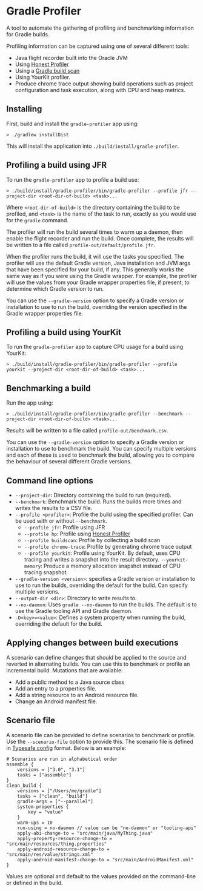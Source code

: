 # Gradle Profiler

A tool to automate the gathering of profiling and benchmarking information for Gradle builds. 

Profiling information can be captured using one of several different tools:

- Java flight recorder built into the Oracle JVM
- Using [Honest Profiler](https://github.com/RichardWarburton/honest-profiler)
- Using a [Gradle build scan](https://gradle.com)
- Using YourKit profiler.
- Produce chrome trace output showing build operations such as project configuration and task execution, along with CPU and heap metrics.

## Installing

First, build and install the `gradle-profiler` app using:

    > ./gradlew installDist
 
This will install the application into `./build/install/gradle-profiler`.

## Profiling a build using JFR

To run the `gradle-profiler` app to profile a build use:

    > ./build/install/gradle-profiler/bin/gradle-profiler --profile jfr --project-dir <root-dir-of-build> <task>...
    
Where `<root-dir-of-build>` is the directory containing the build to be profiled, and `<task>` is the name of the task to run,
exactly as you would use for the `gradle` command.

The profiler will run the build several times to warm up a daemon, then enable the flight recorder and run the build.
Once complete, the results will be written to a file called `profile-out/default/profile.jfr`.

When the profiler runs the build, it will use the tasks you specified. The profiler will use the default
Gradle version, Java installation and JVM args that have been specified for your build, if any.
This generally works the same way as if you were using the Gradle wrapper. For example, the profiler will use the values 
from your Gradle wrapper properties file, if present, to determine which Gradle version to run.

You can use the `--gradle-version` option to specify a Gradle version or installation to use to run the build, overriding the version specified in 
the Gradle wrapper properties file.

## Profiling a build using YourKit

To run the `gradle-profiler` app to capture CPU usage for a build using YourKit:

    > ./build/install/gradle-profiler/bin/gradle-profiler --profile yourkit --project-dir <root-dir-of-build> <task>...

## Benchmarking a build

Run the app using:

    > ./build/install/gradle-profiler/bin/gradle-profiler --benchmark --project-dir <root-dir-of-build> <task>...

Results will be written to a file called `profile-out/benchmark.csv`.

You can use the `--gradle-version` option to specify a Gradle version or installation to use to benchmark the build. You can specify multiple versions
and each of these is used to benchmark the build, allowing you to compare the behaviour of several different Gradle versions.

## Command line options

- `--project-dir`: Directory containing the build to run (required).
- `--benchmark`: Benchmark the build. Runs the builds more times and writes the results to a CSV file.
- `--profile <profiler>`: Profile the build using the specified profiler. Can be used with or without `--benchmark`.
    - `--profile jfr`: Profile using JFR
    - `--profile hp`: Profile using [Honest Profiler](https://github.com/RichardWarburton/honest-profiler)
    - `--profile buildscan`: Profile by collecting a build scan
    - `--profile chrome-trace`: Profile by generating chrome trace output
    - `--profile yourkit`: Profile using YourKit. By default, uses CPU tracing and writes a snapshot into the result directory. 
        `--yourkit-memory`: Produce a memory allocation snapshot instead of CPU tracing snapshot.
- `--gradle-version <version>`: specifies a Gradle version or installation to use to run the builds, overriding the default for the build. Can specify multiple versions.
- `--output-dir <dir>`: Directory to write results to.
- `--no-daemon`: Uses `gradle --no-daemon` to run the builds. The default is to use the Gradle tooling API and Gradle daemon.
- `-D<key>=<value>`: Defines a system property when running the build, overriding the default for the build.

## Applying changes between build executions

A scenario can define changes that should be applied to the source and reverted in alternating builds. You can use this to benchmark or profile an incremental build.
Mutations that are available:

- Add a public method to a Java source class
- Add an entry to a properties file.
- Add a string resource to an Android resource file.
- Change an Android manifest file.

## Scenario file

A scenario file can be provided to define scenarios to benchmark or profile. Use the `--scenario-file` option to provide this. The scenario file is defined in [Typesafe config](https://github.com/typesafehub/config) format. Below is an example:

    # Scenarios are run in alphabetical order
    assemble {
        versions = ["3.0", "3.1"]
        tasks = ["assemble"]
    }
    clean_build {
        versions = ["/Users/me/gradle"]
        tasks = ["clean", "build"]
        gradle-args = ["--parallel"]
        system-properties {
            key = "value"
        }
        warm-ups = 10
        run-using = no-daemon // value can be "no-daemon" or "tooling-api"
        apply-abi-change-to = "src/main/java/MyThing.java"
        apply-property-resource-change-to = "src/main/resources/thing.properties"
        apply-android-resource-change-to = "src/main/res/value/strings.xml"
        apply-android-manifest-change-to = "src/main/AndroidManifest.xml"
    }

Values are optional and default to the values provided on the command-line or defined in the build.
